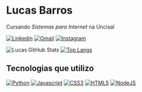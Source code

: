 # Lucas Barros

Cursando *Sistemas para Internet* na Uncisal 

[![Linkedin](https://img.shields.io/badge/LinkedIn-0077B5?style=for-the-badge&logo=linkedin&logoColor=white)](https://www.linkedin.com/in/lucas-barros-239221190/)
[![Gmail](https://img.shields.io/badge/Gmail-D14836?style=for-the-badge&logo=gmail&logoColor=white)](https://www.linkedin.com/in/lucas-barros-239221190/)
[![Instagram](https://img.shields.io/badge/Instagram-E4405F?style=for-the-badge&logo=instagram&logoColor=white)](https://www.instagram.com/lucas.it0/)

 ![Lucas GitHub Stats](https://github-readme-stats.vercel.app/api?username=arenitoo&show_icons=true&theme=radical)     [![Top Langs](https://github-readme-stats.vercel.app/api/top-langs/?username=arenitoo&layout=compact&icons=true&theme=radical)](https://github.com/arenitoo/github-readme-stats)
 ## Tecnologias que utilizo
 [![Python](https://img.shields.io/badge/Python-3776AB?style=for-the-badge&logo=python&logoColor=white)]()
 [![Javascript](https://img.shields.io/badge/JavaScript-F7DF1E?style=for-the-badge&logo=javascript&logoColor=black)]()
 [![CSS3](https://img.shields.io/badge/CSS3-1572B6?style=for-the-badge&logo=css3&logoColor=white)]()
 [![HTML5](https://img.shields.io/badge/HTML5-E34F26?style=for-the-badge&logo=html5&logoColor=white)]()
 [![NodeJS](https://img.shields.io/badge/Node.js-43853D?style=for-the-badge&logo=node.js&logoColor=white)]()
